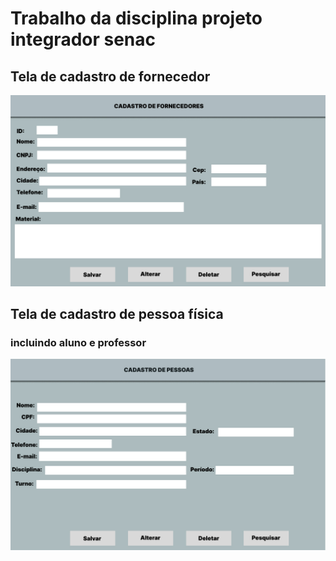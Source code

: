 # Trabalho da disciplina projeto integrador senac


## Tela de cadastro de fornecedor
![altoria de Johny Rodrigo Luvizotto ](imagens/cadastroDeFornecedor.jpg)


## Tela de cadastro de pessoa física
### incluindo aluno e professor
![altoria de  ](imagens/cadastroDePessoa.jpg)
